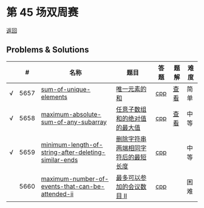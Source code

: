 # 第 45 场双周赛

[返回](../../README.md)

## Problems & Solutions
|     | #   | 名称                 | 题目                  | 答题          | 题解 | 难度 |
| --- | --- | -------------------- | --------------------- | ------------- | ---- | ---- |
| √ | 5657 | [sum-of-unique-elements](../../problems/sum-of-unique-elements) | [唯一元素的和](../../problems/sum-of-unique-elements/README.md) | [cpp](../../problems/sum-of-unique-elements/SOLUTION.cpp) | [查看](https://leetcode-cn.com/problems/sum-of-unique-elements/solution/sum-of-unique-elements-by-ikaruga-63dw/) | 简单 | 
| √ | 5658 | [maximum-absolute-sum-of-any-subarray](../../problems/maximum-absolute-sum-of-any-subarray) | [任意子数组和的绝对值的最大值](../../problems/maximum-absolute-sum-of-any-subarray/README.md) | [cpp](../../problems/maximum-absolute-sum-of-any-subarray/SOLUTION.cpp) | [查看](https://leetcode-cn.com/problems/maximum-absolute-sum-of-any-subarray/solution/maximum-absolute-sum-by-ikaruga-omob/) | 中等 | 
| √ | 5659 | [minimum-length-of-string-after-deleting-similar-ends](../../problems/minimum-length-of-string-after-deleting-similar-ends) | [删除字符串两端相同字符后的最短长度](../../problems/minimum-length-of-string-after-deleting-similar-ends/README.md) | [cpp](../../problems/minimum-length-of-string-after-deleting-similar-ends/SOLUTION.cpp) |   | 中等 | 
|   | 5660 | [maximum-number-of-events-that-can-be-attended-ii](../../problems/maximum-number-of-events-that-can-be-attended-ii) | [最多可以参加的会议数目 II](../../problems/maximum-number-of-events-that-can-be-attended-ii/README.md) | [cpp](../../problems/maximum-number-of-events-that-can-be-attended-ii/SOLUTION.cpp) |   | 困难 | 
